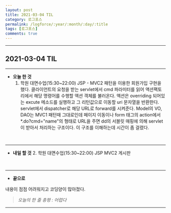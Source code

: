 ```yaml
---
layout: post
title: 2021-03-04 TIL
category: 로그포스
permalink: /logforce/:year/:month/:day/:title
tags: [로그포스]
comments: true
---
```


---

## 2021-03-04 TIL

---

- **오늘 한 것**
  1. 학원 대면수업(15:30~22:00) JSP - MVC2 패턴을 이용한 회원가입 구현을 했다. 클라이언트의 요청을 받는 servlet에서 cmd 파라미터를 읽어 액션팩토리에서 해당 명령어를 수행할 액션 객체를 불러온다. 액션은 overriding 되어있는 excute 메소드를 실행하고 그 리턴값으로 이동할 uri 문자열을 반환한다. servlet에서 dispatcher로 해당 URL로 forward를 시켜준다. Model의 VO, DAO는 MVC1 패턴때 그대로인데 페이지 이동이나 form 태그의 action에서 *.do?cmd="name"의 형태로 URL을 주면 dd의 서블릿 매핑에 의해 servlet이 받아서 처리하는 구조이다. 이 구조를 이해하는데 시간이 좀 걸렸다. 

<br>

---

- **내일 할 것**
  2. 학원 대면수업(15:30~22:00) JSP MVC2 게시판

<br>

---

- **끝으로**

내용이 점점 어려워지고 코딩양이 많아졌다.

> _오늘의 한 줄 총평 : 어렵다_

---
